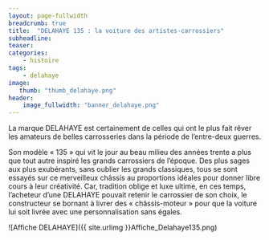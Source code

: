 ```yaml
---
layout: page-fullwidth
breadcrumb: true
title:  "DELAHAYE 135 : la voiture des artistes-carrossiers"
subheadline:  
teaser: 
categories:
    - histoire
tags:
    - delahaye
image:
   thumb: "thumb_delahaye.png"
header:
    image_fullwidth: "banner_delahaye.png"
---
```


La marque DELAHAYE est certainement de celles qui ont le plus fait rêver les amateurs de belles carrosseries dans la période de l’entre-deux guerres.

Son modèle « 135 » qui vit le jour au beau milieu des années trente a plus que tout autre inspiré les grands carrossiers de l’époque. Des plus sages aux plus exubérants, sans oublier les grands classiques, tous se sont essayés sur ce merveilleux châssis au proportions idéales pour donner libre cours à leur créativité.
Car, tradition oblige et luxe ultime, en ces temps, l’acheteur d’une DELAHAYE pouvait retenir le carrossier de son choix, le constructeur se bornant à livrer des « châssis-moteur » pour que la voiture lui soit livrée avec une personnalisation sans égales.

![Affiche DELAHAYE]({{ site.urlimg }}Affiche_Delahaye135.png)
